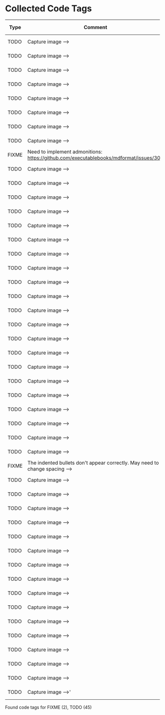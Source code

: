 # Collected Code Tags

| Type   | Comment                                                                               | Last Edit   | Source File                                                                                                                                                                                    |
|--------|---------------------------------------------------------------------------------------|-------------|------------------------------------------------------------------------------------------------------------------------------------------------------------------------------------------------|
| TODO   | Capture image -->                                                                     | 2021-06-06  | [_recipe_template.md:13](https://github.com/KyleKing/recipes/blame/2f5f04155f293e8b8a4a6f94c895f9a199038045/_recipe_template.md#L10)                                                           |
| TODO   | Capture image -->                                                                     | 2021-03-06  | [docs/bread/base_recipe_for_no_knead_bread.md:15](https://github.com/KyleKing/recipes/blame/8d9479ad6e049e761e5ad6a0cb8214d50c9b82d6/docs/bread/base_recipe_for_no_knead_bread.md#L16)         |
| TODO   | Capture image -->                                                                     | 2021-10-13  | [docs/bread/pretzels.md:13](https://github.com/KyleKing/recipes/blame/d5a88aa3d80486c6c9b1362019669555740e3326/docs/bread/pretzels.md#L10)                                                     |
| TODO   | Capture image -->                                                                     | 2023-07-06  | [docs/breakfast/chia_seed_pudding.md:13](https://github.com/KyleKing/recipes/blame/f213c39fb2cb16cab5c91601e9ff1ff3a8314423/docs/breakfast/chia_seed_pudding.md#L13)                           |
| TODO   | Capture image -->                                                                     | 2021-05-15  | [docs/breakfast/hash.md:13](https://github.com/KyleKing/recipes/blame/1d45449107e86f3843a3051a6e3a4d43b060cea4/docs/breakfast/hash.md#L14)                                                     |
| TODO   | Capture image -->                                                                     | 2024-01-22  | [docs/breakfast/lox_sandwich.md:13](https://github.com/KyleKing/recipes/blame/e9ccc5f0b286e07ad99b6178dca3e0a6ed6c928c/docs/breakfast/lox_sandwich.md#L13)                                     |
| TODO   | Capture image -->                                                                     | 2023-08-30  | [docs/breakfast/oatmeal.md:11](https://github.com/KyleKing/recipes/blame/59829f32368df14b9635fc72925fd56c6add0c03/docs/breakfast/oatmeal.md#L11)                                               |
| TODO   | Capture image -->                                                                     | 2020-12-06  | [docs/dessert/baked_apples.md:13](https://github.com/KyleKing/recipes/blame/e948debd7fe852fd10eb0575278728252d027bad/docs/dessert/baked_apples.md#L16)                                         |
| FIXME  | Need to implement admonitions: https://github.com/executablebooks/mdformat/issues/309 | 2022-02-27  | [docs/dessert/chocolatines.md:36](https://github.com/KyleKing/recipes/blame/c17d66310b9f5d71e35530942f124df79c8fa500/docs/dessert/chocolatines.md#L36)                                         |
| TODO   | Capture image -->                                                                     | 2020-12-06  | [docs/dessert/colleens_peanut_butter_bars.md:11](https://github.com/KyleKing/recipes/blame/e948debd7fe852fd10eb0575278728252d027bad/docs/dessert/collens_peanut_butter_bars.md#L14)            |
| TODO   | Capture image -->                                                                     | 2020-12-06  | [docs/dessert/pineapple_upside_down_cake.md:13](https://github.com/KyleKing/recipes/blame/e948debd7fe852fd10eb0575278728252d027bad/docs/dessert/pineapple_upside_down_cake.md#L16)             |
| TODO   | Capture image -->                                                                     | 2020-12-06  | [docs/drinks/between_the_sheets.md:11](https://github.com/KyleKing/recipes/blame/e948debd7fe852fd10eb0575278728252d027bad/docs/drinks/between_the_sheets.md#L14)                               |
| TODO   | Capture image -->                                                                     | 2020-12-06  | [docs/drinks/chilly_chile_paloma.md:13](https://github.com/KyleKing/recipes/blame/e948debd7fe852fd10eb0575278728252d027bad/docs/drinks/chilly_chile_paloma.md#L16)                             |
| TODO   | Capture image -->                                                                     | 2021-01-17  | [docs/drinks/eggnog.md:13](https://github.com/KyleKing/recipes/blame/d3efdf41b90b163fbc58c10290088faf4eb21173/docs/drinks/eggnog.md#L14)                                                       |
| TODO   | Capture image -->                                                                     | 2021-05-16  | [docs/drinks/mock-a-rita.md:13](https://github.com/KyleKing/recipes/blame/ab60a24d31738a63c6c864a175e4507bc7807f5c/docs/drinks/mock-a-rita.md#L14)                                             |
| TODO   | Capture image -->                                                                     | 2020-12-06  | [docs/drinks/pina_colada.md:13](https://github.com/KyleKing/recipes/blame/e948debd7fe852fd10eb0575278728252d027bad/docs/drinks/pina_colada.md#L16)                                             |
| TODO   | Capture image -->                                                                     | 2021-02-26  | [docs/drinks/sidecar.md:13](https://github.com/KyleKing/recipes/blame/6b8fa7a06302c6c3d832b5d730a6fea82234cdde/docs/drinks/sidecar.md#L14)                                                     |
| TODO   | Capture image -->                                                                     | 2020-12-06  | [docs/drinks/simple_syrup.md:13](https://github.com/KyleKing/recipes/blame/e948debd7fe852fd10eb0575278728252d027bad/docs/drinks/simple_syrup.md#L14)                                           |
| TODO   | Capture image -->                                                                     | 2022-02-20  | [docs/drinks/spice_75.md:13](https://github.com/KyleKing/recipes/blame/d0fb00741059e2f4ce679651500657de2f534c0d/docs/drinks/spice_75.md#L10)                                                   |
| TODO   | Capture image -->                                                                     | 2021-01-13  | [docs/drinks/spicy_watermelon_margarita.md:11](https://github.com/KyleKing/recipes/blame/043d0c178ea20ae3561327524a34c912ab72c06d/docs/drinks/spicy_watermelon_margarita.md#L12)               |
| TODO   | Capture image -->                                                                     | 2022-02-18  | [docs/drinks/strawberry_whiskey_smash.md:13](https://github.com/KyleKing/recipes/blame/a3fc708a22d497b4d5e204e542154c052d7e3f49/docs/drinks/strawberry_whiskey_smash.md#L10)                   |
| TODO   | Capture image -->                                                                     | 2022-01-15  | [docs/drinks/winter_whiskey_sour.md:13](https://github.com/KyleKing/recipes/blame/7c4664a8053c6f11a21640d04846db75c6c8cd16/docs/drinks/winter_whiskey_sour.md#L10)                             |
| TODO   | Capture image -->                                                                     | 2023-09-11  | [docs/meals/burrito.md:13](https://github.com/KyleKing/recipes/blame/a1b3e5da53616d700dc4839f85c40a81d7003b9f/docs/veggie/refried_bean_burritos.md#L13)                                        |
| TODO   | Capture image -->                                                                     | 2020-12-06  | [docs/meals/oven-baked_sausage.md:13](https://github.com/KyleKing/recipes/blame/37e530b8bd978ab3d5f92326044dc04a13586ce8/docs/meals/oven-baked_sausage.md#L16)                                 |
| TODO   | Capture image -->                                                                     | 2023-07-06  | [docs/meals/smoked_turkey_reuben.md:13](https://github.com/KyleKing/recipes/blame/f213c39fb2cb16cab5c91601e9ff1ff3a8314423/docs/meals/smoked_turkey_reuben.md#L13)                             |
| TODO   | Capture image -->                                                                     | 2020-12-06  | [docs/pasta/classic_pasta_and_mushrooms.md:13](https://github.com/KyleKing/recipes/blame/e948debd7fe852fd10eb0575278728252d027bad/docs/pasta/classic_pasta_and_mushrooms.md#L16)               |
| TODO   | Capture image -->                                                                     | 2023-07-16  | [docs/poultry/chicken_salad_sandwich.md:11](https://github.com/KyleKing/recipes/blame/74e7077a29a0d9b0b44a97479e210a25a2422c30/docs/poultry/chicken_salad_sandwich.md#L11)                     |
| TODO   | Capture image -->                                                                     | 2023-11-13  | [docs/poultry/poached_chicken.md:13](https://github.com/KyleKing/recipes/blame/da0c43ec2e47f0405f3f75b2f3f9aadf89d1aab5/docs/poultry/poached_chicken.md#L13)                                   |
| TODO   | Capture image -->                                                                     | 2020-12-06  | [docs/seafood/oven_baked_fish_with_tomatoes.md:13](https://github.com/KyleKing/recipes/blame/e948debd7fe852fd10eb0575278728252d027bad/docs/seafood/oven_baked_fish_with_tomatoes.md#L16)       |
| TODO   | Capture image -->                                                                     | 2023-12-08  | [docs/sides/garlic_rice.md:13](https://github.com/KyleKing/recipes/blame/8844e251c145bd748f99e3cb7f074478859eaa80/docs/sides/garlic_rice.md#L13)                                               |
| FIXME  | The indented bullets don't appear correctly. May need to change spacing -->           | 2022-09-15  | [docs/sides/hummus.md:19](https://github.com/KyleKing/recipes/blame/4033ab8e31206f15637e08d7fe642b5e937b0e9b/docs/sides/hummus.md#L19)                                                         |
| TODO   | Capture image -->                                                                     | 2023-11-05  | [docs/sides/spices_garam_masala.md:13](https://github.com/KyleKing/recipes/blame/d7752e327326dc51148a1801b4a736be25c76342/docs/sides/spices_garam_masala.md#L13)                               |
| TODO   | Capture image -->                                                                     | 2023-07-07  | [docs/soup/cashew_curry_beef_with_rice_noodles.md:13](https://github.com/KyleKing/recipes/blame/c6372255486413b94c3247858de24f2d577e2b98/docs/soup/cashew_curry_beef_with_rice_noodles.md#L13) |
| TODO   | Capture image -->                                                                     | 2020-12-06  | [docs/soup/chicken_noodle_soup.md:13](https://github.com/KyleKing/recipes/blame/e948debd7fe852fd10eb0575278728252d027bad/docs/soup/chicken_noodle_soup.md#L14)                                 |
| TODO   | Capture image -->                                                                     | 2023-11-05  | [docs/soup/instant_pot_beef_stew.md:13](https://github.com/KyleKing/recipes/blame/d7752e327326dc51148a1801b4a736be25c76342/docs/soup/instant_pot_beef_stew.md#L13)                             |
| TODO   | Capture image -->                                                                     | 2022-04-21  | [docs/soup/lentil_soup.md:13](https://github.com/KyleKing/recipes/blame/b22f88e6c9554415e57da2329715aa2bd8285dfe/docs/soup/lentil_soup.md#L13)                                                 |
| TODO   | Capture image -->                                                                     | 2020-12-06  | [docs/sushi/shrimp_and_avocado.md:13](https://github.com/KyleKing/recipes/blame/e948debd7fe852fd10eb0575278728252d027bad/docs/sushi/shrimp_and_avocado.md#L16)                                 |
| TODO   | Capture image -->                                                                     | 2020-12-06  | [docs/sushi/smoked_salmon_nigiri.md:13](https://github.com/KyleKing/recipes/blame/e948debd7fe852fd10eb0575278728252d027bad/docs/sushi/smoked_salmon_nigiri.md#L16)                             |
| TODO   | Capture image -->                                                                     | 2020-12-06  | [docs/sushi/vegetable_rolls.md:11](https://github.com/KyleKing/recipes/blame/e948debd7fe852fd10eb0575278728252d027bad/docs/sushi/vegetable_rolls.md#L14)                                       |
| TODO   | Capture image -->                                                                     | 2022-05-30  | [docs/veggie/cauliflower_and_chickpea_masala.md:13](https://github.com/KyleKing/recipes/blame/023b712e93140089dc39e26d1b885a83d2016281/docs/veggie/cauliflower_and_chickpea_masala.md#L13)     |
| TODO   | Capture image -->                                                                     | 2020-12-06  | [docs/veggie/crispy_baked_sweet_potato_fries.md:13](https://github.com/KyleKing/recipes/blame/e948debd7fe852fd10eb0575278728252d027bad/docs/veggie/crispy_baked_sweet_potato_fries.md#L16)     |
| TODO   | Capture image -->                                                                     | 2023-07-06  | [docs/veggie/crispy_tofu_and_zucchini_stir_fry.md:13](https://github.com/KyleKing/recipes/blame/f213c39fb2cb16cab5c91601e9ff1ff3a8314423/docs/veggie/crispy_tofu_and_zucchini_stir_fry.md#L13) |
| TODO   | Capture image -->                                                                     | 2020-12-06  | [docs/veggie/green_chile_mac.md:13](https://github.com/KyleKing/recipes/blame/e948debd7fe852fd10eb0575278728252d027bad/docs/veggie/green_chile_mac.md#L16)                                     |
| TODO   | Capture image -->                                                                     | 2020-12-06  | [docs/veggie/guacamole.md:13](https://github.com/KyleKing/recipes/blame/e948debd7fe852fd10eb0575278728252d027bad/docs/veggie/guacamole.md#L16)                                                 |
| TODO   | Capture image -->                                                                     | 2022-04-14  | [docs/veggie/instant_pot_vegetarian_chili.md:13](https://github.com/KyleKing/recipes/blame/ac05846f420851ce02a60d56852742469c1aae70/docs/veggie/instant_pot_vegetarian_chili.md#L13)           |
| TODO   | Capture image -->                                                                     | 2020-12-06  | [docs/veggie/karens_roasted_veggie_bowls.md:11](https://github.com/KyleKing/recipes/blame/e948debd7fe852fd10eb0575278728252d027bad/docs/veggie/karens_roasted_veggie_bowls.md#L14)             |
| TODO   | Capture image -->'                                                                    | 2023-09-13  | [recipes/formatter.py:83](https://github.com/KyleKing/recipes/blame/2317785c860e44cafe43bab5bc11f3d1ad5984b8/recipes/formatter.py#L87)                                                         |

Found code tags for FIXME (2), TODO (45)

<!-- calcipy_skip_tags -->
